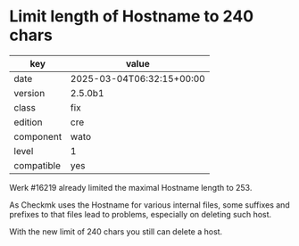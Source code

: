 [//]: # (werk v2)
# Limit length of Hostname to 240 chars

key        | value
---------- | ---
date       | 2025-03-04T06:32:15+00:00
version    | 2.5.0b1
class      | fix
edition    | cre
component  | wato
level      | 1
compatible | yes

Werk #16219 already limited the maximal Hostname length to 253.

As Checkmk uses the Hostname for various internal files, some suffixes and
prefixes to that files lead to problems, especially on deleting such host.

With the new limit of 240 chars you still can delete a host.
